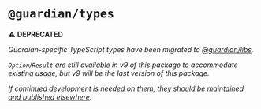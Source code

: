 # `@guardian/types`

⚠️ **DEPRECATED**

_Guardian-specific TypeScript types have been migrated to [@guardian/libs](https://github.com/guardian/libs)._

_`Option`/`Result` are still available in v9 of this package to accommodate existing usage, but v9 will be the last version of this package._

_If continued development is needed on them, [they should be maintained and published elsewhere](https://github.com/guardian/types/issues/5#issuecomment-610876533)._
